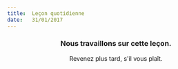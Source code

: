 ```yaml
---
title:  Leçon quotidienne
date:   31/01/2017
---
```


### <center>Nous travaillons sur cette leçon.</center>
<center>Revenez plus tard, s'il vous plaît.</center>